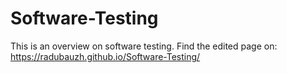 # Software-Testing
This is an overview on software testing. Find the edited page on: https://radubauzh.github.io/Software-Testing/ 
